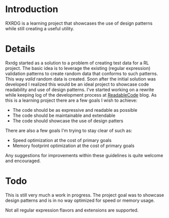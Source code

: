 # Introduction #

RXRDG is a learning project that showcases the use of design patterns while still creating a useful utility.

# Details #

Rxrdg started as a solution to a problem of creating test data for a RL project. The basic idea is to leverage the existing (regular expression) validation patterns to create random data that conforms to such patterns. This way _valid_ random data is created.
Soon after the initial solution was developed I realized this would be an ideal project to showcase code readability and use of design patterns. I've started working on a rewrite while keeping log of the development process at [ReadableCode](http://www.readablecode.blogspot.com) blog.
As this is a learning project there are a few goals I wish to achieve:
  * The code should be as expressive and readable as possible
  * The code should be maintainable and extendable
  * The code should showcase the use of design patters

There are also a few goals I'm trying to stay clear of such as:
  * Speed optimization at the cost of primary goals
  * Memory footprint optimization at the cost of primary goals

Any suggestions for improvements within these guidelines is quite welcome and encouraged.

# Todo #

This is still very much a work in progress. The project goal was to showcase design patterns and is in no way optimized for speed or memory usage.

Not all regular expression flavors and extensions are supported.